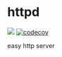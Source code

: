 # httpd 

![](https://github.com/harley9293/httpd/workflows/Build/badge.svg)
[![codecov](https://codecov.io/gh/harley9293/httpd/graph/badge.svg?token=5Vfc2RLAC6)](https://codecov.io/gh/harley9293/httpd)

easy http server
